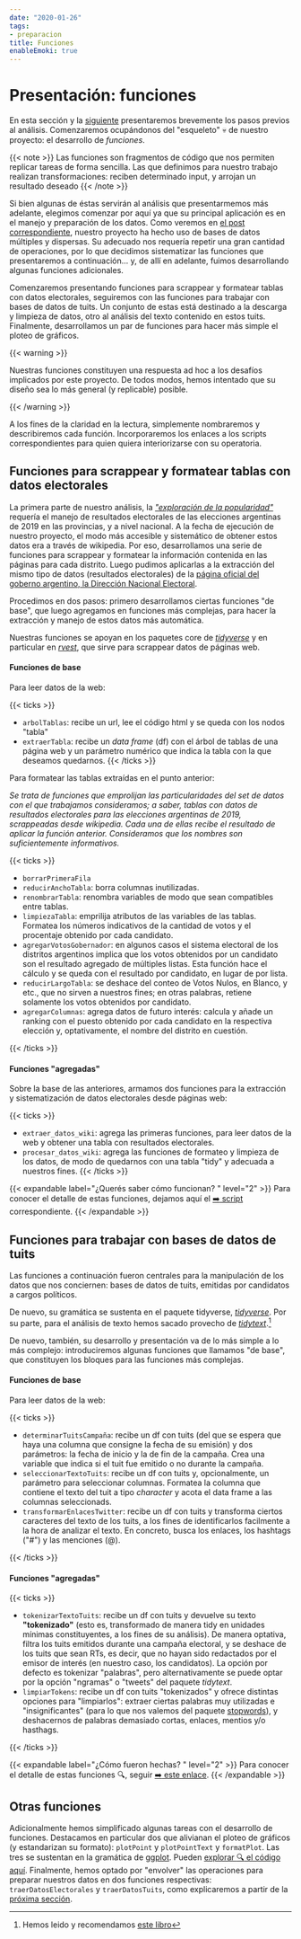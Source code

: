 ```yaml
---
date: "2020-01-26"
tags:
- preparacion
title: Funciones
enableEmoki: true
---
```


# Presentación: funciones

En esta sección y la [siguiente](/preparacion_datos/) presentaremos brevemente los pasos previos al análisis. Comenzaremos ocupándonos del "esqueleto" :skull: de nuestro proyecto: el desarrollo de _funciones_. 

{{< note >}}
Las funciones son fragmentos de código que nos permiten replicar tareas de forma sencilla. Las que definimos para nuestro trabajo realizan transformaciones: reciben determinado input, y arrojan un resultado deseado
{{< /note >}}

Si bien algunas de éstas servirán al análisis que presentarmemos más adelante, elegimos comenzar por aquí ya que su principal aplicación es en el manejo y preparación de los datos. Como veremos en [el post correspondiente](/preparacion_datos/), nuestro proyecto ha hecho uso de bases de datos múltiples y dispersas. Su adecuado nos requería repetir una gran cantidad de operaciones, por lo que decidimos sistematizar las funciones que presentaremos a continuación... y, de allí en adelante, fuimos desarrollando algunas funciones adicionales. 

Comenzaremos presentando funciones para scrappear y formatear tablas con datos electorales, seguiremos con las funciones para trabajar con bases de datos de tuits. Un conjunto de estas está destinado a la descarga y limpieza de datos, otro al análisis del texto contenido en estos tuits. Finalmente, desarrollamos un par de funciones para hacer más simple el ploteo de gráficos. 

{{< warning >}}

Nuestras funciones constituyen una respuesta ad hoc a los desafíos implicados por este proyecto. De todos modos, hemos intentado que su diseño sea lo más general (y replicable) posible. 

{{< /warning >}}

A los fines de la claridad en la lectura, simplemente nombraremos y describiremos cada función. Incorporaremos los enlaces a los scripts correspondientes para quien quiera interiorizarse con su operatoria. 


## Funciones para scrappear y formatear tablas con datos electorales

La primera parte de nuestro análisis, la _["exploración de la popularidad"](/explorando_popularidad/)_ requería el manejo de resultados electorales de las elecciones argentinas de 2019 en las provincias, y a nivel nacional. A la fecha de ejecución de nuestro proyecto, el modo más accesible y sistemático de obtener estos datos era a través de wikipedia. Por eso, desarrollamos una serie de funciones para scrappear y formatear la información contenida en las páginas para cada distrito. Luego pudimos aplicarlas a la extracción del mismo tipo de datos (resultados electorales) de la [página oficial del goberno argentino, la  Dirección Nacional Electoral](https://www.argentina.gob.ar/interior/dine/resultados-y-estadisticas/elecciones-2019).

Procedimos en dos pasos: primero desarrollamos ciertas funciones "de base", que luego agregamos en funciones más complejas, para hacer la extracción y manejo de estos datos más automática. 

Nuestras funciones se apoyan en los paquetes core de  _[tidyverse](https://www.tidyverse.org/)_ y en particular en _[rvest](https://rvest.tidyverse.org/)_, que sirve para scrappear datos de páginas web. 

#### Funciones de base

Para leer datos de la web:

{{< ticks >}}
* `arbolTablas`: recibe un url, lee el código html y se queda con los nodos "tabla"
* `extraerTabla`: recibe un _data frame_ (df) con el árbol de tablas de una página web y un parámetro numérico que indica la tabla con la que deseamos quedarnos.
{{< /ticks >}}

Para formatear las tablas extraídas en el punto anterior:

_Se trata de funciones que emprolijan las particularidades del set de datos con el que trabajamos consideramos; a saber, tablas con datos de resultados electorales para las elecciones argentinas de 2019, scrappeadas desde wikipedia. Cada una de ellas recibe el resultado de aplicar la función anterior. Consideramos que los nombres son suficientemente informativos._

{{< ticks >}}

* `borrarPrimeraFila`
* `reducirAnchoTabla`: borra columnas inutilizadas.
* `renombrarTabla`: renombra variables de modo que sean compatibles entre tablas.
* `limpiezaTabla`: emprilija atributos de las variables de las tablas. Formatea los números indicativos de la cantidad de votos y el procentaje obtenido por cada candidato.
* `agregarVotosGobernador`: en algunos casos el sistema electoral de los distritos argentinos implica que los votos obtenidos por un candidato son el resultado agregado de múltiples listas. Esta función hace el cálculo y se queda con el resultado por candidato, en lugar de por lista.
* `reducirLargoTabla`: se deshace del conteo de Votos Nulos, en Blanco, y etc., que no sirven a nuestros fines; en otras palabras, retiene solamente los votos obtenidos por candidato. 
* `agregarColumnas`: agrega datos de futuro interés: calcula y añade un ranking con el puesto obtenido por cada candidato en la respectiva elección y, optativamente, el nombre del distrito en cuestión. 

 
{{< /ticks >}}

#### Funciones "agregadas"

Sobre la base de las anteriores, armamos dos funciones para la extracción y sistematización de datos electorales desde páginas web:

{{< ticks >}}
* `extraer_datos_wiki`: agrega las primeras funciones, para leer datos de la web y obtener una tabla con resultados electorales. 
* `procesar_datos_wiki`: agrega las funciones de formateo y limpieza de los datos, de modo de quedarnos con una tabla "tidy" y adecuada a nuestros fines.
{{< /ticks >}}

{{< expandable label="¿Querés saber cómo funcionan? "  level="2"  >}}
Para conocer el detalle de estas funciones, dejamos aquí el  [:arrow_right: script](https://github.com/CVFH/Tuits_arg_2019/blob/master/Modules/tablasElectorales.R) correspondiente.
{{< /expandable >}}

## Funciones para trabajar con bases de datos de tuits

Las funciones a continuación fueron centrales para la manipulación de los datos que nos conciernen: bases de datos de tuits, emitidas por candidatos a cargos políticos.

De nuevo, su gramática se sustenta en el paquete tidyverse, _[tidyverse](https://www.tidyverse.org/)_. Por su parte, para el análisis de texto hemos sacado provecho de _[tidytext](https://www.tidyverse.org/)_.[^1]

De nuevo, también, su desarrollo y presentación va de lo más simple a lo más complejo: introduciremos algunas funciones que llamamos "de base", que constituyen los bloques para las funciones más complejas.

#### Funciones de base

Para leer datos de la web:

{{< ticks >}}
* `determinarTuitsCampaña`: recibe un df con tuits (del que se espera que haya una columna que consigne la fecha de su emisión) y dos parámetros: la fecha de inicio y la de fin de la campaña. Crea una variable que indica si el tuit fue emitido o no durante la campaña.
* `seleccionarTextoTuits`: recibe un df con tuits y, opcionalmente, un parámetro para seleccionar columnas. Formatea la columna que contiene el texto del tuit a tipo _character_ y acota el data frame a las columnas seleccionads.
* `transformarEnlacesTwitter`: recibe un df con tuits y transforma ciertos caracteres del texto de los tuits, a los fines de identificarlos facilmente a la hora de analizar el texto. En concreto, busca los enlaces, los hashtags ("#") y las menciones (@).

{{< /ticks >}}

#### Funciones "agregadas"

{{< ticks >}}
* `tokenizarTextoTuits`: recibe un df con tuits y devuelve su texto **"tokenizado"** (esto es, transformado de manera tidy en unidades mínimas constituyentes, a los fines de su análisis). De manera optativa, filtra los tuits emitidos durante una campaña electoral, y se deshace de los tuits que sean RTs, es decir, que no hayan sido redactados por el emisor de interés (en nuestro caso, los candidatos). La opción por defecto es tokenizar "palabras", pero alternativamente se puede optar por la opción "ngramas" o "tweets" del paquete _tidytext_.
* `limpiarTokens`: recibe un df con tuits "tokenizados" y ofrece distintas opciones para "limpiarlos": extraer ciertas palabras muy utilizadas e "insignificantes" (para lo que nos valemos del paquete [stopwords](https://www.rdocumentation.org/packages/stopwords)), y deshacernos de palabras demasiado cortas, enlaces, mentios y/o hasthags.

{{< /ticks >}}

{{< expandable label="¿Cómo fueron hechas? "  level="2"  >}}
Para conocer el detalle de estas funciones :mag:, seguir  [:arrow_right: este enlace](https://github.com/CVFH/Tuits_arg_2019/blob/master/Modules/tuitsCandidatos.R).
{{< /expandable >}}


## Otras funciones

Adicionalmente hemos simplificado algunas tareas con el desarrollo de funciones. Destacamos en particular dos que alivianan el ploteo de gráficos (y estandarizan su formato): `plotPoint` y `plotPointText` y `formatPlot`. 
Las tres se sustentan en la gramática de [ggplot](https://ggplot2.tidyverse.org/). 
Pueden [explorar :mag: el código aquí](https://github.com/CVFH/Tuits_arg_2019/blob/master/Modules/funcionesGraficos.R).
Finalmente, hemos optado por "envolver" las operaciones para preparar nuestros datos en dos funciones respectivas: `traerDatosElectorales` y `traerDatosTuits`, como explicaremos a partir de la [próxima sección](/preparacion_datos). 


[^1]: Hemos leido y recomendamos [este libro](https://www.tidytextmining.com/)